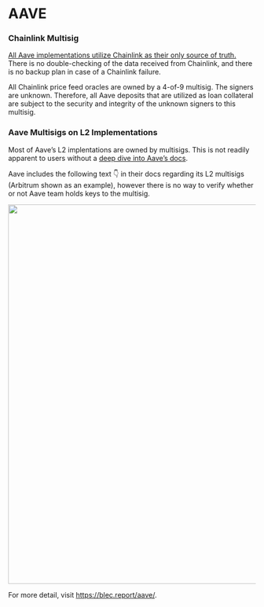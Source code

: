# AAVE

### Chainlink Multisig

[All Aave implementations utilize Chainlink as their only source of truth.](https://docs.aave.com/developers/core-contracts/aaveoracle#aaveoracle) There is no double-checking of the data received from Chainlink, and there is no backup plan in case of a Chainlink failure. 

All Chainlink price feed oracles are owned by a 4-of-9 multisig. The signers are unknown. Therefore, all Aave deposits that are utilized as loan collateral are subject to the security and integrity of the unknown signers to this multisig.

### Aave Multisigs on L2 Implementations

Most of Aave’s L2 implentations are owned by multisigs. This is not readily apparent to users without a [deep dive into Aave’s docs](https://docs.aave.com/developers/deployed-contracts/v3-mainnet).

Aave includes the following text 👇 in their docs regarding its L2 multisigs (Arbitrum shown as an example), however there is no way to verify whether or not Aave team holds keys to the multisig.

<kbd>
<img width="773" src="https://github.com/chrisblec/cipher/assets/17037450/b878ec9c-ab7b-4774-a9b1-ec51b59fce77">
</kbd>

For more detail, visit https://blec.report/aave/.
